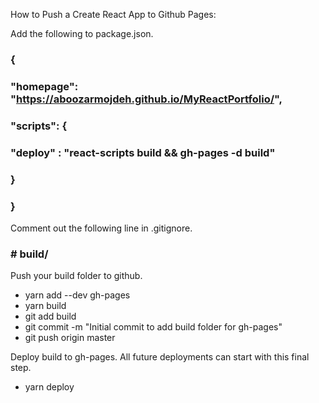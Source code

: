 How to Push a Create React App to Github Pages:

Add the following to package.json.

### {
###  "homepage": "https://aboozarmojdeh.github.io/MyReactPortfolio/",
###  "scripts": {
###    "deploy" : "react-scripts build && gh-pages -d build"    
###  }
### }
Comment out the following line in .gitignore.
### # build/


Push your build folder to github.

* yarn add --dev gh-pages
* yarn build
* git add build
* git commit -m "Initial commit to add build folder for gh-pages"
* git push origin master


Deploy build to gh-pages. All future deployments can start with this final step.
* yarn deploy